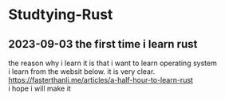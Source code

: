 # Studtying-Rust
## 2023-09-03 the first time i learn rust
the reason why i learn it is that i want to learn operating system  
i learn from the websit below. it is very clear.  
https://fasterthanli.me/articles/a-half-hour-to-learn-rust  
i hope i will make it  
